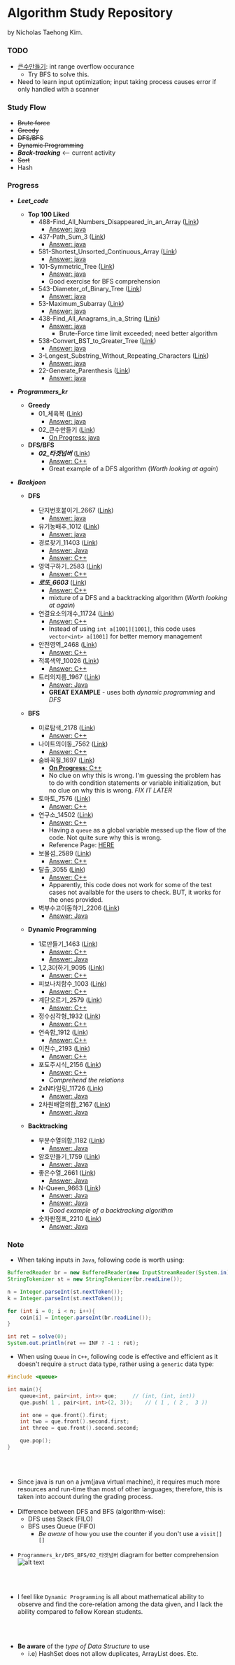 # Algorithm Study Repository

by Nicholas Taehong Kim.

### TODO

- [큰수만들기](https://github.com/rlaxoghd94/Algorithm_Study/blob/master/Programmers_kr/Greedy/02_%ED%81%B0%EC%88%98%EB%A7%8C%EB%93%A4%EA%B8%B0/Main.java): int range overflow occurance
	- Try BFS to solve this.
- Need to learn input optimization; input taking process causes error if only handled with a scanner

### Study Flow

- ~~Brute force~~
- ~~Greedy~~
- ~~DFS/BFS~~
- ~~Dynamic Programming~~ 
- ***Back-tracking*** <-- current activity
- ~~Sort~~
- Hash

### Progress

- ***Leet_code***
	- **Top 100 Liked**
		- 488-Find_All_Numbers_Disappeared_in_an_Array ([Link](https://leetcode.com/problems/find-all-numbers-disappeared-in-an-array/))
			- [Answer: java](https://github.com/rlaxoghd94/Algorithm_Study/blob/master/Leet_code/Top_100_Liked/448.java)
		- 437-Path_Sum_3 ([Link](https://leetcode.com/problems/path-sum-iii/))
			- [Answer: java](https://github.com/rlaxoghd94/Algorithm_Study/blob/master/Leet_code/Top_100_Liked/437.java)
		- 581-Shortest_Unsorted_Continuous_Array ([Link](https://leetcode.com/problems/shortest-unsorted-continuous-subarray/))
			- [Answer: java](https://github.com/rlaxoghd94/Algorithm_Study/blob/master/Leet_code/Top_100_Liked/581.java)
		- 101-Symmetric_Tree ([Link](https://leetcode.com/problems/symmetric-tree/))
			- [Answer: java](https://github.com/rlaxoghd94/Algorithm_Study/blob/master/Leet_code/Top_100_Liked/101.java)
			- Good exercise for BFS comprehension
		- 543-Diameter_of_Binary_Tree ([Link](https://leetcode.com/problems/diameter-of-binary-tree/))
			- [Answer: java](https://github.com/rlaxoghd94/Algorithm_Study/blob/master/Leet_code/Top_100_Liked/543.java)
		- 53-Maximum_Subarray ([Link](https://leetcode.com/problems/maximum-subarray/))
			- [Answer: java](https://github.com/rlaxoghd94/Algorithm_Study/blob/master/Leet_code/Top_100_Liked/53.java)
		- 438-Find_All_Anagrams_in_a_String ([Link](https://leetcode.com/problems/find-all-anagrams-in-a-string/))
			- [Answer: java](https://github.com/rlaxoghd94/Algorithm_Study/blob/master/Leet_code/Top_100_Liked/438.java)
				- Brute-Force time limit exceeded; need better algorithm
		- 538-Convert_BST_to_Greater_Tree ([Link](https://leetcode.com/problems/convert-bst-to-greater-tree/))
			- [Answer: java](https://github.com/rlaxoghd94/Algorithm_Study/blob/master/Leet_code/Top_100_Liked/538.java)
		- 3-Longest_Substring_Without_Repeating_Characters ([Link](https://leetcode.com/problems/longest-substring-without-repeating-characters/))
			- [Answer: java](https://github.com/rlaxoghd94/Algorithm_Study/blob/master/Leet_code/Top_100_Liked/Medium/3.java)
		- 22-Generate_Parenthesis ([Link](https://leetcode.com/problems/generate-parenthesis/))
			- [Answer: java](https://github.com/rlaxoghd94/Algorithm_Study/blob/master/Leet_code/Top_100_Liked/Medium/22.java)

- ***Programmers_kr***
	- **Greedy**
		- 01_체육복 ([Link](https://programmers.co.kr/learn/courses/30/lessons/42862))
			- [Answer: java](https://github.com/rlaxoghd94/Algorithm_Study/blob/master/Programmers_kr/Greedy/01_%EC%B2%B4%EC%9C%A1%EB%B3%B5/Main.java)
		- 02_큰수만들기 ([Link](https://programmers.co.kr/learn/courses/30/lessons/42883))
			- [On Progress: java](https://github.com/rlaxoghd94/Algorithm_Study/blob/master/Programmers_kr/Greedy/02_%ED%81%B0%EC%88%98%EB%A7%8C%EB%93%A4%EA%B8%B0/Main.java)
	- **DFS/BFS**
		- ***02_타겟넘버*** ([Link](https://programmers.co.kr/learn/courses/30/lessons/43165))
			- [Answer: C++](https://github.com/rlaxoghd94/Algorithm_Study/blob/master/Programmers_kr/DFS_BFS/02_%ED%83%80%EA%B2%9F%EB%84%98%EB%B2%84/Main.cpp)
			- Great example of a DFS algorithm (*Worth looking at again*)

- ***Baekjoon***
	- **DFS**
		- 단지번호붙이기_2667 ([Link](https://www.acmicpc.net/problem/2667))
			- [Answer: java](https://github.com/rlaxoghd94/Algorithm_Study/blob/master/Baekjoon/DFS/2667.java)
		- 유기농배추_1012 ([Link](https://www.acmicpc.net/problem/1012))
			- [Answer: java](https://github.com/rlaxoghd94/Algorithm_Study/blob/master/Baekjoon/DFS/1012.java)
		- 경로찾기_11403 ([Link](https://www.acmicpc.net/problem/11403))
			- [Answer: Java](https://github.com/rlaxoghd94/Algorithm_Study/blob/master/Baekjoon/DFS/11403.java)
			- [Answer: C++](https://github.com/rlaxoghd94/Algorithm_Study/blob/master/Baekjoon/DFS/11403.cpp)
		- 영역구하기_2583 ([Link](https://www.acmicpc.net/problem/2583))
			- [Answer: C++](https://github.com/rlaxoghd94/Algorithm_Study/blob/master/Baekjoon/DFS/2583.cpp)
		- ***로또_6603*** ([Link](https://www.acmicpc.net/problem/6603))
			- [Answer: C++](https://github.com/rlaxoghd94/Algorithm_Study/blob/master/Baekjoon/DFS/6603.cpp)
			- mixture of a DFS and a backtracking algorithm (*Worth looking at again*)
		- 연결요소의개수_11724 ([Link](https://www.acmicpc.net/problem/11724))
			- [Answer: C++](https://github.com/rlaxoghd94/Algorithm_Study/blob/master/Baekjoon/DFS/11724.cpp)
			- Instead of using `int a[1001][1001]`, this code uses `vector<int> a[1001]` for better memory management
		- 안전영역_2468 ([Link](https://www.acmicpc.net/problem/2468))
			- [Answer: C++](https://github.com/rlaxoghd94/Algorithm_Study/blob/master/Baekjoon/DFS/2468.cpp)
		- 적록색약_10026 ([Link](https://www.acmicpc.net/problem/10026))
			- [Answer: C++](https://github.com/rlaxoghd94/Algorithm_Study/blob/master/Baekjoon/DFS/10026.cpp)
		- 트리의지름_1967 ([Link](https://www.acmicpc.net/problem/1967))
			- [Answer: Java](https://github.com/rlaxoghd94/Algorithm_Study/blob/master/Baekjoon/DFS/1967.java)
			- **GREAT EXAMPLE** - uses both *dynamic programming* and *DFS*

	- **BFS**
		- 미로탐색_2178 ([Link](https://www.acmicpc.net/problem/2178))
			- [Answer: C++](https://github.com/rlaxoghd94/Algorithm_Study/blob/master/Baekjoon/BFS/2178.cpp)
		- 나이트의이동_7562 ([Link](https://www.acmicpc.net/problem/7562))
			- [Answer: C++](https://github.com/rlaxoghd94/Algorithm_Study/blob/master/Baekjoon/BFS/7562.cpp)
		- 숨바꼭질_1697 ([Link](https://www.acmicpc.net/problem/1697))
			- [**On Progress**: C++](https://github.com/rlaxoghd94/Algorithm_Study/blob/master/Baekjoon/BFS/1697.cpp)
			- No clue on why this is wrong. I'm guessing the problem has to do with condition statements or variable initialization, but no clue on why this is wrong. *FIX IT LATER*
		- 토마토_7576 ([Link](https://www.acmicpc.net/problem/7576))
			- [Answer: C++](https://github.com/rlaxoghd94/Algorithm_Study/blob/master/Baekjoon/BFS/7576.cpp)
		- 연구소_14502 ([Link](https://www.acmicpc.net/problem/14502))
			- [Answer: C++](https://github.com/rlaxoghd94/Algorithm_Study/blob/master/Baekjoon/BFS/14502.cpp)
			- Having a `queue` as a global variable messed up the flow of the code. Not quite sure why this is wrong.
			- Reference Page: [HERE](https://wjdgus2951.tistory.com/80)
		- 보물섬_2589 ([Link](https://www.acmicpc.net/problem/2589))
			- [Answer: C++](https://github.com/rlaxoghd94/Algorithm_Study/blob/master/Baekjoon/BFS/2589.cpp)
		- 탈출_3055 ([Link](https://www.acmicpc.net/problem/3055))
			- [Answer: C++](https://github.com/rlaxoghd94/Algorithm_Study/blob/master/Baekjoon/BFS/3055.cpp)
			- Apparently, this code does not work for some of the test cases not available for the users to check. BUT, it works for the ones provided.
		- 벽부수고이동하기_2206 ([Link](https://www.acmicpc.net/problem/2206))
			- [Answer: Java](https://github.com/rlaxoghd94/Algorithm_Study/blob/master/Baekjoon/BFS/2206.java)
	- **Dynamic Programming**
		- 1로만들기_1463 ([Link](https://www.acmicpc.net/problem/1463))
			- [Answer: C++](https://github.com/rlaxoghd94/Algorithm_Study/blob/master/Baekjoon/DP/1463.cpp)
			- [Answer: Java](https://github.com/rlaxoghd94/Algorithm_Study/blob/master/Baekjoon/DP/1463.java)
		- 1,2,3더하기_9095 ([Link](https://www.acmicpc.net/problem/9095))
			- [Answer: C++](https://github.com/rlaxoghd94/Algorithm_Study/blob/master/Baekjoon/DP/9095.cpp)
		- 피보나치함수_1003 ([Link](https://www.acmicpc.net/problem/1003))
			- [Answer: C++](https://github.com/rlaxoghd94/Algorithm_Study/blob/master/Baekjoon/DP/1003.cpp)
		- 계단오르기_2579 ([Link](https://www.acmicpc.net/problem/2579))
			- [Answer: C++](https://github.com/rlaxoghd94/Algorithm_Study/blob/master/Baekjoon/DP/2579.cpp)
		- 정수삼각형_1932 ([Link](https://www.acmicpc.net/problem/1932))
			- [Answer: C++](https://github.com/rlaxoghd94/Algorithm_Study/blob/master/Baekjoon/DP/1932.cpp)
		- 연속합_1912 ([Link](https://www.acmicpc.net/problem/1912))
			- [Answer: C++](https://github.com/rlaxoghd94/Algorithm_Study/blob/master/Baekjoon/DP/1912.cpp)
		- 이친수_2193 ([Link](https://www.acmicpc.net/problem/2193))
			- [Answer: C++](https://github.com/rlaxoghd94/Algorithm_Study/blob/master/Baekjoon/DP/2193.cpp)
		- 포도주시식_2156 ([Link](https://www.acmicpc.net/problem/2156))
			- [Answer: C++](https://github.com/rlaxoghd94/Algorithm_Study/blob/master/Baekjoon/DP/2156.cpp)
			- *Comprehend the relations*
		- 2xN타일링_11726 ([Link](https://www.acmicpc.net/problem/11726))
			- [Answer: Java](https://github.com/rlaxoghd94/Algorithm_Study/blob/master/Baekjoon/DP/11726.java)
		- 2차원배열의합_2167 ([Link](https://www.acmicpc.net/problem/2167))
			- [Answer: Java](https://github.com/rlaxoghd94/Algorithm_Study/blob/master/Baekjoon/DP/2167.java)	

	- **Backtracking**
		- 부분수열의합_1182 ([Link](https://www.acmicpc.net/problem/1182))
			- [Answer: Java](https://github.com/rlaxoghd94/Algorithm_Study/blob/master/Baekjoon/Backtracking/1182.java)
		- 암호만들기_1759 ([Link](https://www.acmicpc.net/problem/1759))
			- [Answer: Java](https://github.com/rlaxoghd94/Algorithm_Study/blob/master/Baekjoon/Backtracking/1759.java)
		- 좋은수열_2661 ([Link](https://www.acmicpc.net/problem/2661))
			- [Answer: Java](https://github.com/rlaxoghd94/Algorithm_Study/blob/master/Baekjoon/Backtracking/2661.java)
		- N-Queen_9663 ([Link](https://www.acmicpc.net/problem/9663))
			- [Answer: Java](https://github.com/rlaxoghd94/Algorithm_Study/blob/master/Baekjoon/Backtracking/9663.java)
			- [Answer: Java](https://github.com/rlaxoghd94/Algorithm_Study/blob/master/Baekjoon/Backtracking/9663-2D.java)
			- *Good example of a backtracking algorithm*
		- 숫자판점프_2210 ([Link](https://www.acmicpc.net/problem/2210))
			- [Answer: Java](https://github.com/rlaxoghd94/Algorithm_Study/blob/master/Baekjoon/Backtracking/2210.java)

### Note

- When taking inputs in `Java`, following code is worth using:
```java
BufferedReader br = new BufferedReader(new InputStreamReader(System.in));
StringTokenizer st = new StringTokenizer(br.readLine());

n = Integer.parseInt(st.nextToken());
k = Integer.parseInt(st.nextToken());

for (int i = 0; i < n; i++){
	coin[i] = Integer.parseInt(br.readLine());
}

int ret = solve(0);
System.out.println(ret == INF ? -1 : ret);
```
- When using `Queue` in `C++`, following code is effective and efficient as it doesn't require a `struct` data type, rather using a `generic` data type:
```cpp
#include <queue>

int main(){
	queue<int, pair<int, int>> que;		// (int, (int, int))
	que.push( 1 , pair<int, int>(2, 3));	// ( 1 , ( 2 ,  3 ))

	int one = que.front().first;
	int two = que.front().second.first;
	int three = que.front().second.second;

	que.pop();
}
```

<br></br>
- Since java is run on a jvm(java virtual machine), it requires much more resources and run-time than most of other languages; therefore, this is taken into account during the grading process.
<br></br>
 - Difference between DFS and BFS (algorithm-wise):
	- DFS uses Stack (FILO)
	- BFS uses Queue (FIFO)
		- *Be aware* of how you use the counter if you don't use a `visit[][]`
<br></br>
 - `Programmers_kr/DFS_BFS/02_타겟넘버` diagram for better comprehension
 ![alt text](https://github.com/rlaxoghd94/Algorithm_Study/blob/master/Programmers_kr/DFS_BFS/02_%ED%83%80%EA%B2%9F%EB%84%98%EB%B2%84/target_number-diagram.png "Programmers_kr/DFS_BFS/02_타겟넘버 diagram")

<br></br>
- I feel like `Dynamic Programming` is all about mathematical ability to observe and find the core-relation among the data given, and I lack the ability compared to fellow Korean students.


<br></br>
- **Be aware** of the *type of Data Structure* to use
	- i.e) HashSet does not allow duplicates, ArrayList does. Etc.
